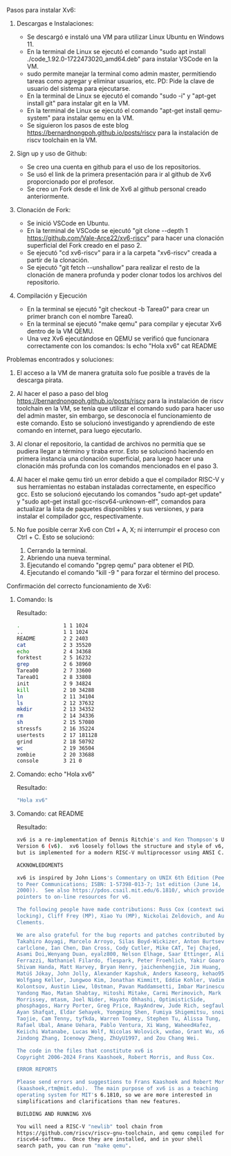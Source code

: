 Pasos para instalar Xv6:

1. Descargas e Instalaciones:
	- Se descargó e instaló una VM para utilizar Linux Ubuntu en Windows 11.
	- En la terminal de Linux se ejecutó el comando "sudo apt install ./code_1.92.0-1722473020_amd64.deb" para instalar VSCode en la VM.
	* sudo permite manejar la terminal como admin master, permitiendo tareas como agregar y eliminar usuarios, etc. PD: Pide la clave de usuario del sistema para ejecutarse.
	- En la terminal de Linux se ejecutó el comando "sudo -i" y "apt-get install git" para instalar git en la VM.
	- En la terminal de Linux se ejecutó el comando "apt-get install qemu-system" para instalar qemu en la VM.
	- Se siguieron los pasos de este blog https://bernardnongpoh.github.io/posts/riscv para la instalación de riscv toolchain en la VM.

2. Sign up y uso de  Github:
	- Se creo una cuenta en github para el uso de los repositorios.
	- Se usó el link de la primera presentación para ir al github de Xv6 proporcionado por el profesor.
	- Se creo un Fork desde el link de Xv6 al github personal creado anteriormente.

3. Clonación de Fork:
	- Se inició VSCode en Ubuntu.
	- En la terminal de VSCode se ejecutó "git clone --depth 1 https://github.com/Vale-Arce22/xv6-riscv" para hacer una clonación superficial del Fork creado en el paso 2.
	- Se ejecutó "cd xv6-riscv" para ir a la carpeta "xv6-riscv" creada a partir de la clonación.
	- Se ejecutó "git fetch --unshallow" para realizar el resto de la clonación de manera profunda y poder clonar todos los archivos del repositorio.
	
4. Compilación y Ejecución
	- En la terminal se ejecutó "git checkout -b Tarea0" para crear un primer branch con el nombre Tarea0.
	- En la terminal se ejecutó "make qemu" para compilar y ejecutar Xv6 dentro de la VM QEMU.
	- Una vez Xv6 ejecutándose en QEMU se verificó que funcionara correctamente con los comandos: 
		ls
		echo "Hola xv6"
		cat README

Problemas encontrados y soluciones:
 1. El acceso a la VM de manera gratuita solo fue posible a través de la descarga pirata.

 2. Al hacer el paso a paso del blog https://bernardnongpoh.github.io/posts/riscv para la instalación de riscv toolchain en la VM, se tenía que utilizar el comando sudo para hacer uso del admin master, sin embargo, se desconocía el funcionamiento de este comando. Esto se solucionó investigando y aprendiendo de este comando en internet, para luego ejecutarlo.

 3. Al clonar el repositorio, la cantidad de archivos no permitía que se pudiera llegar a término y tiraba error. Esto se solucionó haciendo en primera instancia una clonación superficial, para luego hacer una clonación más profunda con los comandos mencionados en el paso 3.

 4. Al hacer el make qemu tiró un error debido a que el compilador RISC-V y sus herramientas no estaban instaladas correctamente, en específico gcc. Esto se solucionó ejecutando los comandos "sudo apt-get update" y "sudo apt-get install gcc-riscv64-unknown-elf", comandos para actualizar la lista de paquetes disponibles y sus versiones, y para instalar el compilador gcc, respectivamente.

 5. No fue posible cerrar Xv6 con Ctrl + A, X; ni interrumpir el proceso con Ctrl + C. Esto se solucionó:
	1) Cerrando la terminal.
	2) Abriendo una nueva terminal.
	3) Ejecutando el comando "pgrep qemu" para obtener el PID.
	4) Ejecutando el comando "kill -9 <PID>" para forzar el término del proceso.

Confirmación del correcto funcionamiento de Xv6:

 1. Comando: ls

	Resultado: 

	```bash
	.              1 1 1024
	..             1 1 1024
	README         2 2 2403
	cat            2 3 35520
	echo           2 4 34368
	forktest       2 5 16232
	grep           2 6 38960
	Tarea00        2 7 33600
	Tarea01        2 8 33808
	init           2 9 34824
	kill           2 10 34288
	ln             2 11 34104
	ls             2 12 37632
	mkdir          2 13 34352
	rm             2 14 34336
	sh             2 15 57080
	stressfs       2 16 35224
	usertests      2 17 181128
	grind          2 18 50792
	wc             2 19 36504
	zombie         2 20 33688
	console        3 21 0

 2. Comando: echo "Hola xv6"

	Resultado: 
	
	```bash
	"Hola xv6"

 3. Comando: cat README

	Resultado:

	```bash
	xv6 is a re-implementation of Dennis Ritchie's and Ken Thompson's Unix
	Version 6 (v6).  xv6 loosely follows the structure and style of v6,
	but is implemented for a modern RISC-V multiprocessor using ANSI C.

	ACKNOWLEDGMENTS

	xv6 is inspired by John Lions's Commentary on UNIX 6th Edition (Peer
	to Peer Communications; ISBN: 1-57398-013-7; 1st edition (June 14,
	2000)).  See also https://pdos.csail.mit.edu/6.1810/, which provides
	pointers to on-line resources for v6.

	The following people have made contributions: Russ Cox (context switching,
	locking), Cliff Frey (MP), Xiao Yu (MP), Nickolai Zeldovich, and Austin
	Clements.

	We are also grateful for the bug reports and patches contributed by
	Takahiro Aoyagi, Marcelo Arroyo, Silas Boyd-Wickizer, Anton Burtsev,
	carlclone, Ian Chen, Dan Cross, Cody Cutler, Mike CAT, Tej Chajed,
	Asami Doi,Wenyang Duan, eyalz800, Nelson Elhage, Saar Ettinger, Alice
	Ferrazzi, Nathaniel Filardo, flespark, Peter Froehlich, Yakir Goaron,
	Shivam Handa, Matt Harvey, Bryan Henry, jaichenhengjie, Jim Huang,
	Matúš Jókay, John Jolly, Alexander Kapshuk, Anders Kaseorg, kehao95,
	Wolfgang Keller, Jungwoo Kim, Jonathan Kimmitt, Eddie Kohler, Vadim
	Kolontsov, Austin Liew, l0stman, Pavan Maddamsetti, Imbar Marinescu,
	Yandong Mao, Matan Shabtay, Hitoshi Mitake, Carmi Merimovich, Mark
	Morrissey, mtasm, Joel Nider, Hayato Ohhashi, OptimisticSide,
	phosphagos, Harry Porter, Greg Price, RayAndrew, Jude Rich, segfault,
	Ayan Shafqat, Eldar Sehayek, Yongming Shen, Fumiya Shigemitsu, snoire,
	Taojie, Cam Tenny, tyfkda, Warren Toomey, Stephen Tu, Alissa Tung,
	Rafael Ubal, Amane Uehara, Pablo Ventura, Xi Wang, WaheedHafez,
	Keiichi Watanabe, Lucas Wolf, Nicolas Wolovick, wxdao, Grant Wu, x653,
	Jindong Zhang, Icenowy Zheng, ZhUyU1997, and Zou Chang Wei.

	The code in the files that constitute xv6 is
	Copyright 2006-2024 Frans Kaashoek, Robert Morris, and Russ Cox.

	ERROR REPORTS

	Please send errors and suggestions to Frans Kaashoek and Robert Morris
	(kaashoek,rtm@mit.edu).  The main purpose of xv6 is as a teaching
	operating system for MIT's 6.1810, so we are more interested in
	simplifications and clarifications than new features.

	BUILDING AND RUNNING XV6

	You will need a RISC-V "newlib" tool chain from
	https://github.com/riscv/riscv-gnu-toolchain, and qemu compiled for
	riscv64-softmmu.  Once they are installed, and in your shell
	search path, you can run "make qemu".